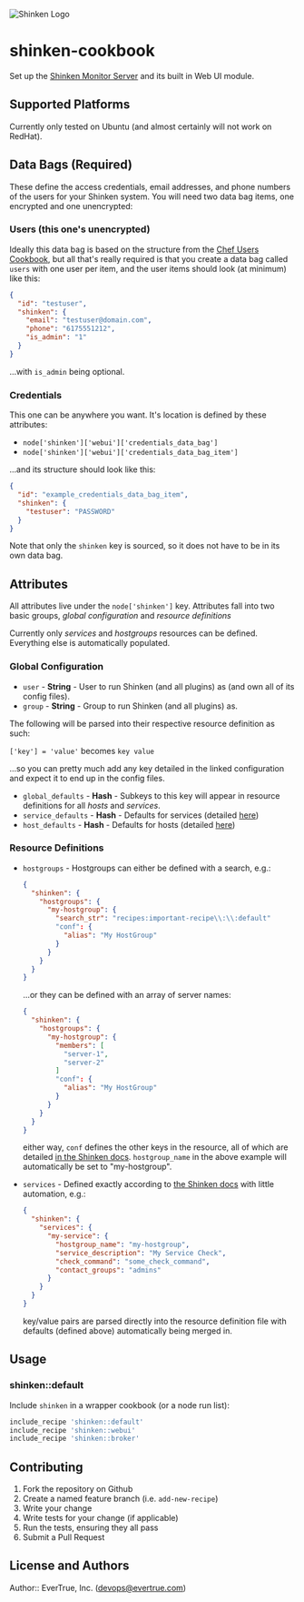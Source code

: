 ![Shinken Logo](http://www.shinken-monitoring.org/fichiers/img/logo.png)
# shinken-cookbook

Set up the [Shinken Monitor Server](http://www.shinken-monitoring.org/) and its built in Web UI module.

## Supported Platforms

Currently only tested on Ubuntu (and almost certainly will not work on RedHat).

## Data Bags (Required)

These define the access credentials, email addresses, and phone numbers of the users for your Shinken system.  You will need two data bag items, one encrypted and one unencrypted:

### Users (this one's unencrypted)

Ideally this data bag is based on the structure from the [Chef Users Cookbook](https://github.com/sethvargo-cookbooks/users), but all that's really required is that you create a data bag called `users` with one user per item, and the user items should look (at minimum) like this:

```json
{
  "id": "testuser",
  "shinken": {
    "email": "testuser@domain.com",
    "phone": "6175551212",
    "is_admin": "1"
  }
}
```

…with `is_admin` being optional.

### Credentials

This one can be anywhere you want.  It's location is defined by these attributes:

- `node['shinken']['webui']['credentials_data_bag']`
- `node['shinken']['webui']['credentials_data_bag_item']`

…and its structure should look like this:

```json
{
  "id": "example_credentials_data_bag_item",
  "shinken": {
    "testuser": "PASSWORD"
  }
}
```

Note that only the `shinken` key is sourced, so it does not have to be in its own data bag.

## Attributes

All attributes live under the `node['shinken']` key.  Attributes fall into two basic groups, *global configuration* and *resource definitions*

Currently only *services* and *hostgroups* resources can be defined.  Everything else is automatically populated.

### Global Configuration
- `user` - **String** - User to run Shinken (and all plugins) as (and own all of its config files).
- `group` - **String** - Group to run Shinken (and all plugins) as.

The following will be parsed into their respective resource definition as such:

`['key'] = 'value'` becomes `key value`

…so you can pretty much add any key detailed in the linked configuration and expect it to end up in the config files.

- `global_defaults` - **Hash** - Subkeys to this key will appear in resource definitions for all *hosts* and *services*.
- `service_defaults` - **Hash** - Defaults for services (detailed [here](https://shinken.readthedocs.org/en/latest/08_configobjects/service.html "Shinken>>Docs>>Service Definition"))
- `host_defaults` - **Hash** - Defaults for hosts (detailed [here](https://shinken.readthedocs.org/en/latest/08_configobjects/host.html "Shinken>>Docs>>Host Definition"))

### Resource Definitions

- `hostgroups` - Hostgroups can either be defined with a search, e.g.:
    ```json
    {
      "shinken": {
        "hostgroups": {
          "my-hostgroup": {
            "search_str": "recipes:important-recipe\\:\\:default"
            "conf": {
              "alias": "My HostGroup"
            }
          }
        }
      }
    }
    ```

    …or they can be defined with an array of server names:

    ```json
    {
      "shinken": {
        "hostgroups": {
          "my-hostgroup": {
            "members": [
              "server-1",
              "server-2"
            ]
            "conf": {
              "alias": "My HostGroup"
            }
          }
        }
      }
    }
    ```

    either way, `conf` defines the other keys in the resource, all of which are detailed [in the Shinken docs](https://shinken.readthedocs.org/en/latest/08_configobjects/hostgroup.html "Shinken>>Docs>>Host Group Definition").  `hostgroup_name` in the above example will automatically be set to "my-hostgroup".
- `services` - Defined exactly according to [the Shinken docs](https://shinken.readthedocs.org/en/latest/08_configobjects/service.html) with little automation, e.g.:
    ```json
    {
      "shinken": {
        "services": {
          "my-service": {
            "hostgroup_name": "my-hostgroup",
            "service_description": "My Service Check",
            "check_command": "some_check_command",
            "contact_groups": "admins"
          }
        }
      }
    }
    ```
    
    key/value pairs are parsed directly into the resource definition file with defaults (defined above) automatically being merged in.

## Usage

### shinken::default

Include `shinken` in a wrapper cookbook (or a node run list):

```ruby
include_recipe 'shinken::default'
include_recipe 'shinken::webui'
include_recipe 'shinken::broker'
```

## Contributing

1. Fork the repository on Github
2. Create a named feature branch (i.e. `add-new-recipe`)
3. Write your change
4. Write tests for your change (if applicable)
5. Run the tests, ensuring they all pass
6. Submit a Pull Request

## License and Authors

Author:: EverTrue, Inc. (<devops@evertrue.com>)
